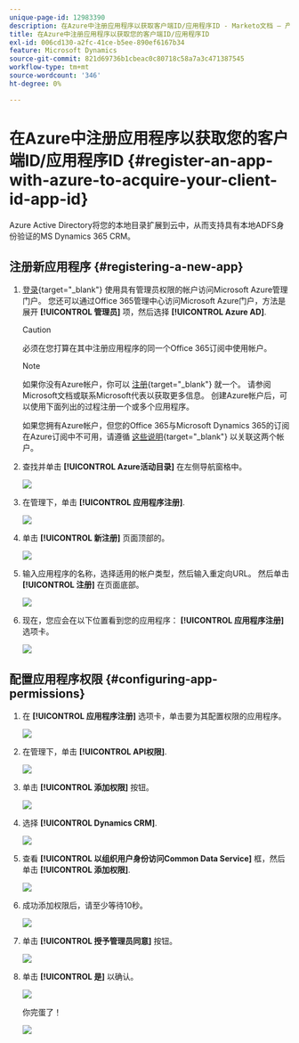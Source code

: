 ```yaml
---
unique-page-id: 12983390
description: 在Azure中注册应用程序以获取客户端ID/应用程序ID - Marketo文档 — 产品文档
title: 在Azure中注册应用程序以获取您的客户端ID/应用程序ID
exl-id: 006cd130-a2fc-41ce-b5ee-890ef6167b34
feature: Microsoft Dynamics
source-git-commit: 821d69736b1cbeac0c80718c58a7a3c471387545
workflow-type: tm+mt
source-wordcount: '346'
ht-degree: 0%

---
```


# 在Azure中注册应用程序以获取您的客户端ID/应用程序ID {#register-an-app-with-azure-to-acquire-your-client-id-app-id}

Azure Active Directory将您的本地目录扩展到云中，从而支持具有本地ADFS身份验证的MS Dynamics 365 CRM。

## 注册新应用程序 {#registering-a-new-app}

1. [登录](https://login.microsoftonline.com/){target="_blank"} 使用具有管理员权限的帐户访问Microsoft Azure管理门户。 您还可以通过Office 365管理中心访问Microsoft Azure门户，方法是展开 **[!UICONTROL 管理员]** 项，然后选择 **[!UICONTROL Azure AD]**.

   >[!CAUTION]
   >
   >必须在您打算在其中注册应用程序的同一个Office 365订阅中使用帐户。

   >[!NOTE]
   >
   >如果你没有Azure帐户，你可以 [注册](https://azure.microsoft.com/en-us/free/){target="_blank"} 就一个。 请参阅Microsoft文档或联系Microsoft代表以获取更多信息。 创建Azure帐户后，可以使用下面列出的过程注册一个或多个应用程序。
   >
   >
   >如果您拥有Azure帐户，但您的Office 365与Microsoft Dynamics 365的订阅在Azure订阅中不可用，请遵循 [这些说明](https://msdn.microsoft.com/office/office365/howto/setup-development-environment#bk_CreateAzureSubscription){target="_blank"} 以关联这两个帐户。

1. 查找并单击 **[!UICONTROL Azure活动目录]** 在左侧导航窗格中。

   ![](assets/two.png)

1. 在管理下，单击 **[!UICONTROL 应用程序注册]**.

   ![](assets/three.png)

1. 单击 **[!UICONTROL 新注册]** 页面顶部的。

   ![](assets/four.png)

1. 输入应用程序的名称，选择适用的帐户类型，然后输入重定向URL。 然后单击 **[!UICONTROL 注册]** 在页面底部。

   ![](assets/five.png)

1. 现在，您应会在以下位置看到您的应用程序： **[!UICONTROL 应用程序注册]** 选项卡。

   ![](assets/six.png)

## 配置应用程序权限 {#configuring-app-permissions}

1. 在 **[!UICONTROL 应用程序注册]** 选项卡，单击要为其配置权限的应用程序。

   ![](assets/seven.png)

1. 在管理下，单击 **[!UICONTROL API权限]**.

   ![](assets/eight.png)

1. 单击 **[!UICONTROL 添加权限]** 按钮。

   ![](assets/nine.png)

1. 选择 **[!UICONTROL Dynamics CRM]**.

   ![](assets/ten.png)

1. 查看 **[!UICONTROL 以组织用户身份访问Common Data Service]** 框，然后单击 **[!UICONTROL 添加权限]**.

   ![](assets/eleven.png)

1. 成功添加权限后，请至少等待10秒。

   ![](assets/twelve.png)

1. 单击 **[!UICONTROL 授予管理员同意]** 按钮。

   ![](assets/thirteen.png)

1. 单击 **[!UICONTROL 是]** 以确认。

   ![](assets/fourteen.png)

   你完蛋了！

   ![](assets/fifteen.png)
